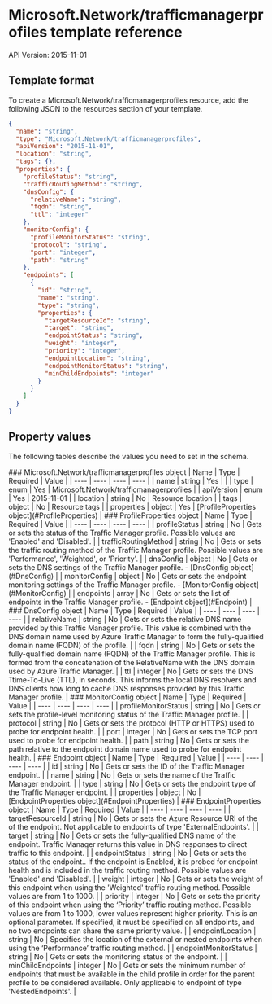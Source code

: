 # Microsoft.Network/trafficmanagerprofiles template reference
API Version: 2015-11-01
## Template format

To create a Microsoft.Network/trafficmanagerprofiles resource, add the following JSON to the resources section of your template.

```json
{
  "name": "string",
  "type": "Microsoft.Network/trafficmanagerprofiles",
  "apiVersion": "2015-11-01",
  "location": "string",
  "tags": {},
  "properties": {
    "profileStatus": "string",
    "trafficRoutingMethod": "string",
    "dnsConfig": {
      "relativeName": "string",
      "fqdn": "string",
      "ttl": "integer"
    },
    "monitorConfig": {
      "profileMonitorStatus": "string",
      "protocol": "string",
      "port": "integer",
      "path": "string"
    },
    "endpoints": [
      {
        "id": "string",
        "name": "string",
        "type": "string",
        "properties": {
          "targetResourceId": "string",
          "target": "string",
          "endpointStatus": "string",
          "weight": "integer",
          "priority": "integer",
          "endpointLocation": "string",
          "endpointMonitorStatus": "string",
          "minChildEndpoints": "integer"
        }
      }
    ]
  }
}
```
## Property values

The following tables describe the values you need to set in the schema.

<a id="Microsoft.Network/trafficmanagerprofiles" />
### Microsoft.Network/trafficmanagerprofiles object
|  Name | Type | Required | Value |
|  ---- | ---- | ---- | ---- |
|  name | string | Yes |  |
|  type | enum | Yes | Microsoft.Network/trafficmanagerprofiles |
|  apiVersion | enum | Yes | 2015-11-01 |
|  location | string | No | Resource location |
|  tags | object | No | Resource tags |
|  properties | object | Yes | [ProfileProperties object](#ProfileProperties) |


<a id="ProfileProperties" />
### ProfileProperties object
|  Name | Type | Required | Value |
|  ---- | ---- | ---- | ---- |
|  profileStatus | string | No | Gets or sets the status of the Traffic Manager profile.  Possible values are 'Enabled' and 'Disabled'. |
|  trafficRoutingMethod | string | No | Gets or sets the traffic routing method of the Traffic Manager profile.  Possible values are 'Performance', 'Weighted', or 'Priority'. |
|  dnsConfig | object | No | Gets or sets the DNS settings of the Traffic Manager profile. - [DnsConfig object](#DnsConfig) |
|  monitorConfig | object | No | Gets or sets the endpoint monitoring settings of the Traffic Manager profile. - [MonitorConfig object](#MonitorConfig) |
|  endpoints | array | No | Gets or sets the list of endpoints in the Traffic Manager profile. - [Endpoint object](#Endpoint) |


<a id="DnsConfig" />
### DnsConfig object
|  Name | Type | Required | Value |
|  ---- | ---- | ---- | ---- |
|  relativeName | string | No | Gets or sets the relative DNS name provided by this Traffic Manager profile.  This value is combined with the DNS domain name used by Azure Traffic Manager to form the fully-qualified domain name (FQDN) of the profile. |
|  fqdn | string | No | Gets or sets the fully-qualified domain name (FQDN) of the Traffic Manager profile.  This is formed from the concatenation of the RelativeName with the DNS domain used by Azure Traffic Manager. |
|  ttl | integer | No | Gets or sets the DNS Ttime-To-Live (TTL), in seconds.  This informs the local DNS resolvers and DNS clients how long to cache DNS responses provided by this Traffic Manager profile. |


<a id="MonitorConfig" />
### MonitorConfig object
|  Name | Type | Required | Value |
|  ---- | ---- | ---- | ---- |
|  profileMonitorStatus | string | No | Gets or sets the profile-level monitoring status of the Traffic Manager profile. |
|  protocol | string | No | Gets or sets the protocol (HTTP or HTTPS) used to probe for endpoint health. |
|  port | integer | No | Gets or sets the TCP port used to probe for endpoint health. |
|  path | string | No | Gets or sets the path relative to the endpoint domain name used to probe for endpoint health. |


<a id="Endpoint" />
### Endpoint object
|  Name | Type | Required | Value |
|  ---- | ---- | ---- | ---- |
|  id | string | No | Gets or sets the ID of the Traffic Manager endpoint. |
|  name | string | No | Gets or sets the name of the Traffic Manager endpoint. |
|  type | string | No | Gets or sets the endpoint type of the Traffic Manager endpoint. |
|  properties | object | No | [EndpointProperties object](#EndpointProperties) |


<a id="EndpointProperties" />
### EndpointProperties object
|  Name | Type | Required | Value |
|  ---- | ---- | ---- | ---- |
|  targetResourceId | string | No | Gets or sets the Azure Resource URI of the of the endpoint.  Not applicable to endpoints of type 'ExternalEndpoints'. |
|  target | string | No | Gets or sets the fully-qualified DNS name of the endpoint.  Traffic Manager returns this value in DNS responses to direct traffic to this endpoint. |
|  endpointStatus | string | No | Gets or sets the status of the endpoint..  If the endpoint is Enabled, it is probed for endpoint health and is included in the traffic routing method.  Possible values are 'Enabled' and 'Disabled'. |
|  weight | integer | No | Gets or sets the weight of this endpoint when using the 'Weighted' traffic routing method. Possible values are from 1 to 1000. |
|  priority | integer | No | Gets or sets the priority of this endpoint when using the ‘Priority’ traffic routing method. Possible values are from 1 to 1000, lower values represent higher priority. This is an optional parameter.  If specified, it must be specified on all endpoints, and no two endpoints can share the same priority value. |
|  endpointLocation | string | No | Specifies the location of the external or nested endpoints when using the ‘Performance’ traffic routing method. |
|  endpointMonitorStatus | string | No | Gets or sets the monitoring status of the endpoint. |
|  minChildEndpoints | integer | No | Gets or sets the minimum number of endpoints that must be available in the child profile in order for the parent profile to be considered available. Only applicable to endpoint of type 'NestedEndpoints'. |

